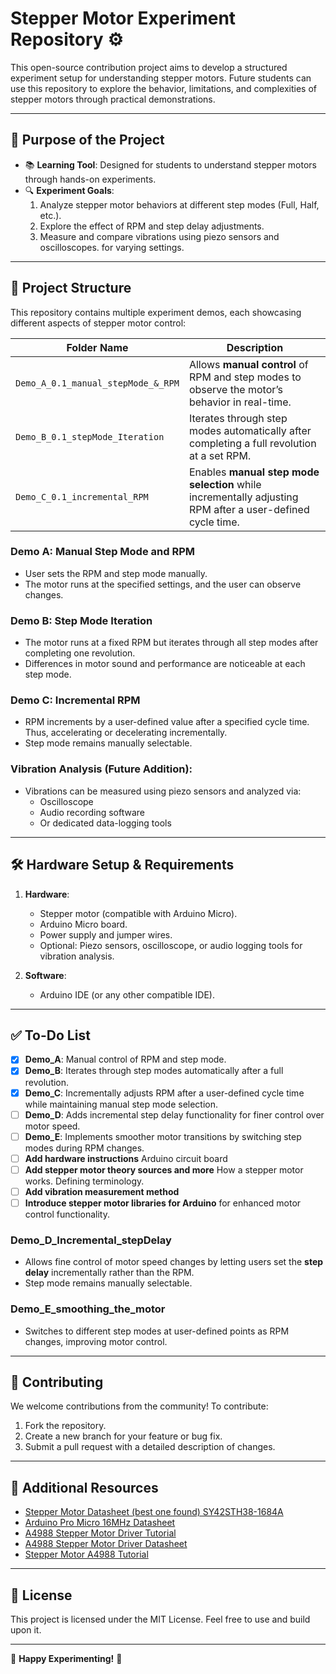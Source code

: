 # Stepper Motor Experiment Repository ⚙️

This open-source contribution project aims to develop a structured experiment setup for understanding stepper motors. Future students can use this repository to explore the behavior, limitations, and complexities of stepper motors through practical demonstrations.

---

## 🚀 Purpose of the Project

- 📚 **Learning Tool**: Designed for students to understand stepper motors through hands-on experiments.
- 🔍 **Experiment Goals**:
   1. Analyze stepper motor behaviors at different step modes (Full, Half, etc.).
   2. Explore the effect of RPM and step delay adjustments.
   3. Measure and compare vibrations using piezo sensors and oscilloscopes. for varying settings.
   
---

## 📁 Project Structure

This repository contains multiple experiment demos, each showcasing different aspects of stepper motor control:

| Folder Name                           | Description                                                                                     |
|---------------------------------------|-------------------------------------------------------------------------------------------------|
| `Demo_A_0.1_manual_stepMode_&_RPM`    | Allows **manual control** of RPM and step modes to observe the motor’s behavior in real-time.   |
| `Demo_B_0.1_stepMode_Iteration`       | Iterates through step modes automatically after completing a full revolution at a set RPM.      |
| `Demo_C_0.1_incremental_RPM`          | Enables **manual step mode selection** while incrementally adjusting RPM after a user-defined cycle time. |

### **Demo A: Manual Step Mode and RPM**
- User sets the RPM and step mode manually.
- The motor runs at the specified settings, and the user can observe changes.

### **Demo B: Step Mode Iteration**
- The motor runs at a fixed RPM but iterates through all step modes after completing one revolution.
- Differences in motor sound and performance are noticeable at each step mode.

### **Demo C: Incremental RPM**
- RPM increments by a user-defined value after a specified cycle time. Thus, accelerating or decelerating incrementally.
- Step mode remains manually selectable.

### **Vibration Analysis (Future Addition)**:
- Vibrations can be measured using piezo sensors and analyzed via:
  - Oscilloscope
  - Audio recording software
  - Or dedicated data-logging tools

---

## 🛠️ Hardware Setup & Requirements

1. **Hardware**:
   - Stepper motor (compatible with Arduino Micro).
   - Arduino Micro board.
   - Power supply and jumper wires.
   - Optional: Piezo sensors, oscilloscope, or audio logging tools for vibration analysis.

2. **Software**:
   - Arduino IDE (or any other compatible IDE).

---

## ✅ To-Do List

- [x] **Demo_A**: Manual control of RPM and step mode.
- [x] **Demo_B**: Iterates through step modes automatically after a full revolution.
- [x] **Demo_C**: Incrementally adjusts RPM after a user-defined cycle time while maintaining manual step mode selection.
- [ ] **Demo_D**: Adds incremental step delay functionality for finer control over motor speed.
- [ ] **Demo_E**: Implements smoother motor transitions by switching step modes during RPM changes.
- [ ] **Add hardware instructions** Arduino circuit board
- [ ] **Add stepper motor theory sources and more** How a stepper motor works. Defining terminology.
- [ ] **Add vibration measurement method** 
- [ ] **Introduce stepper motor libraries for Arduino** for enhanced motor control functionality.

### Demo_D_Incremental_stepDelay ###      
  - Allows fine control of motor speed changes by letting users set the **step delay** incrementally rather than the RPM.
  - Step mode remains manually selectable.
### Demo_E_smoothing_the_motor ###
  - Switches to different step modes at user-defined points as RPM changes, improving motor control.

---

## 🧩 Contributing

We welcome contributions from the community! To contribute:
1. Fork the repository.
2. Create a new branch for your feature or bug fix.
3. Submit a pull request with a detailed description of changes.

---

## 🔗 Additional Resources

- [Stepper Motor Datasheet (best one found) SY42STH38-1684A ](https://www.pololu.com/file/0J714/SY42STH38-1684A.pdf)
- [Arduino Pro Micro 16MHz Datasheet](https://cdn.sparkfun.com/assets/f/d/8/0/d/ProMicro16MHzv2.pdf)
- [A4988 Stepper Motor Driver Tutorial](https://www.makerguides.com/a4988-stepper-motor-driver-arduino-tutorial/)
- [A4988 Stepper Motor Driver Datasheet](https://www.allegromicro.com/~/media/Files/Datasheets/A4988-Datasheet.ashx)
- [Stepper Motor A4988 Tutorial](https://3dpellet.com/tutorials/arduino/actuators/stepper-motor-a4988/)

---

## 📝 License

This project is licensed under the MIT License. Feel free to use and build upon it.

---

🎉 **Happy Experimenting!** 🎉
